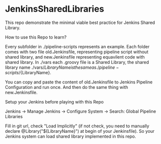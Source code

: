 # JenkinsSharedLibraries

This repo demonstrate the minimal viable best practice for Jenkins Shared Library.

How to use this Repo to learn?

Every subfolder in ./pipeline-scripts represents an example. Each folder comes with two file old.Jenkinsfile, representing pipeline script without shared library, and new.Jenkinsfile representing equavilent code with shared library. In ./vars each .groovy file is a Shared Library, the shared library name ./vars/${LibraryName} is the same as ./pipeline-scripts/${LibraryName}.

You can copy and paste the content of old.Jenkinsfile to Jenkins Pipeline Configuration and run once. And then do the same thing with new.Jenkinsfile.

Setup your Jenkins before playing with this Repo

Jenkins -> Manage Jenkins -> Configure System -> Search: Global Pipeline Libraries

Fill in git url, check "Load Implicitly" (if not check, you need to manually declare @Library("${LibraryName}") at begin of your Jenkinsfile). So your Jenkins system can load shared library implemented in this repo.
